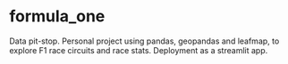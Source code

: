 # formula_one
Data pit-stop. Personal project using pandas, geopandas and leafmap, to explore F1 race circuits and race stats. Deployment as a streamlit app.
